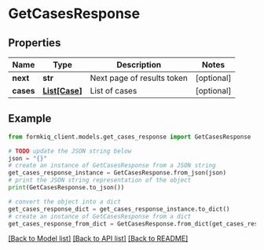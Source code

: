 # GetCasesResponse


## Properties

Name | Type | Description | Notes
------------ | ------------- | ------------- | -------------
**next** | **str** | Next page of results token | [optional] 
**cases** | [**List[Case]**](Case.md) | List of cases | [optional] 

## Example

```python
from formkiq_client.models.get_cases_response import GetCasesResponse

# TODO update the JSON string below
json = "{}"
# create an instance of GetCasesResponse from a JSON string
get_cases_response_instance = GetCasesResponse.from_json(json)
# print the JSON string representation of the object
print(GetCasesResponse.to_json())

# convert the object into a dict
get_cases_response_dict = get_cases_response_instance.to_dict()
# create an instance of GetCasesResponse from a dict
get_cases_response_from_dict = GetCasesResponse.from_dict(get_cases_response_dict)
```
[[Back to Model list]](../README.md#documentation-for-models) [[Back to API list]](../README.md#documentation-for-api-endpoints) [[Back to README]](../README.md)


